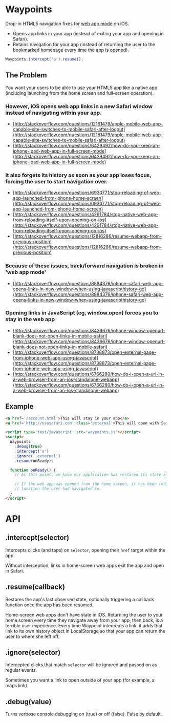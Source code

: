 # Waypoints

Drop-in HTML5 navigation fixes for [web app mode](http://developer.apple.com/library/ios/#DOCUMENTATION/AppleApplications/Reference/SafariWebContent/ConfiguringWebApplications/ConfiguringWebApplications.html) on iOS.

  * Opens app links in your app (instead of exiting your app and opening in Safari).
  * Retains navigation for your app (instead of returning the user to the bookmarked homepage every time the app is opened).

```js
Waypoints.intercept('a').resume();
```

## The Problem

You want your users to be able to use your HTML5 app like a native app (including launching from the home screen and full-screen operation).

### However, iOS opens web app links in a new Safari window instead of navigating within your app.
* [http://stackoverflow.com/questions/12161479/apple-mobile-web-app-capable-site-switches-to-mobile-safari-after-logout](http://stackoverflow.com/questions/12161479/apple-mobile-web-app-capable-site-switches-to-mobile-safari-after-logout)
* [http://stackoverflow.com/questions/6429492/how-do-you-keep-an-iphone-ipad-web-app-in-full-screen-mode](http://stackoverflow.com/questions/6429492/how-do-you-keep-an-iphone-ipad-web-app-in-full-screen-mode)

### It also forgets its history as soon as your app loses focus, forcing the user to start navigation over.
* [http://stackoverflow.com/questions/6930771/stop-reloading-of-web-app-launched-from-iphone-home-screen](http://stackoverflow.com/questions/6930771/stop-reloading-of-web-app-launched-from-iphone-home-screen)
* [http://stackoverflow.com/questions/4291784/stop-native-web-app-from-reloading-itself-upon-opening-on-ios](http://stackoverflow.com/questions/4291784/stop-native-web-app-from-reloading-itself-upon-opening-on-ios)
* [http://stackoverflow.com/questions/12816286/resume-webapp-from-previous-position](http://stackoverflow.com/questions/12816286/resume-webapp-from-previous-position)

### Because of these issues, back/forward navigation is broken in 'web app mode'
* [http://stackoverflow.com/questions/8884376/iphone-safari-web-app-opens-links-in-new-window-when-using-javascripthistory-go](http://stackoverflow.com/questions/8884376/iphone-safari-web-app-opens-links-in-new-window-when-using-javascripthistory-go)

### Opening links in JavaScript (eg, window.open) forces you to stay in the web app
* [http://stackoverflow.com/questions/8436676/iphone-window-openurl-blank-does-not-open-links-in-mobile-safari](http://stackoverflow.com/questions/8436676/iphone-window-openurl-blank-does-not-open-links-in-mobile-safari)
* [http://stackoverflow.com/questions/8738873/open-external-page-from-iphone-web-app-using-javascript](http://stackoverflow.com/questions/8738873/open-external-page-from-iphone-web-app-using-javascript)
* [http://stackoverflow.com/questions/6766280/how-do-i-open-a-url-in-a-web-browser-from-an-ios-standalone-webapp](http://stackoverflow.com/questions/6766280/how-do-i-open-a-url-in-a-web-browser-from-an-ios-standalone-webapp)

## Example

```html
<a href='/account.html'>This will stay in your app</a>
<a href='http://usesafari.com' class='external'>This will open with Safari</a>

<script type='text/javascript' src='waypoints.js'></script>
<script>
  Waypoints
    .debug(true)
    .intercept('a')
    .ignore('.external')
    .resume(onReady);

  function onReady() {
    // At this point, we know our application has restored its state and is in the right place.

    // If the web app was opened from the home screen, it has been redirected to the last
    // location the user had navigated to.
  }
</script>
```

# API

## .intercept(selector)

Intercepts clicks (and taps) on `selector`, opening their `href` target within the app.

Without interception, links in home-screen web apps exit the app and open in Safari.

## .resume(callback)

Restores the app's last observed state, optionally triggering a callback function once the app has been resumed.

Home-screen web apps don't have state in iOS.
Returning the user to your home screen every time they navigate away from your app, then back, is a terrible user experience.
Every time Waypoint intercepts a link, it adds that link to its own history object in LocalStorage so that your app can return the user to where she left off.

## .ignore(selector)

Intercepted clicks that match `selector` will be ignored and passed on as regular events.

Sometimes you want a link to open outside of your app (for example, a maps link).

## .debug(value)

Turns verbose console debugging on (true) or off (false). False by default.
